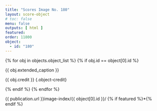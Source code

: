 ```yaml
---
title: "Scores Image No. 180"
layout: score-object
# toc: false
menu: false
outputs: [ html ]
featured: 
order: 11800
object:
  - id: "180"
---
```


{% for obj in objects.object_list %}
{% if obj.id == object[0].id %}

{{ obj.extended_caption }}

{{ obj.credit }} {.object-credit}

{% endif %}
{% endfor %}

<div class="object-credit object-url is-print-only">

{{ publication.url }}image-index/{{ object[0].id }}/ {% if featured %}*{% endif %}

</div>
